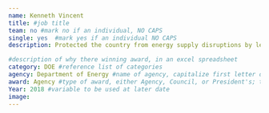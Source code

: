 ```yaml
---
name: Kenneth Vincent
title: #job title
team: no #mark no if an individual, NO CAPS
single: yes  #mark yes if an individual NO CAPS
description: Protected the country from energy supply disruptions by leading a strategic review of the U.S. Strategic Petroleum Reserve and worked with Congress and the Executive Branch to make improvements.

#description of why there winning award, in an excel spreadsheet
category: DOE #reference list of categories
agency: Department of Energy #name of agency, capitalize first letter of each name
award: Agency #type of award, either Agency, Council, or President's; this is case sensitive so make sure to match the options listed exactly. This section generates the format of the card
Year: 2018 #variable to be used at later date
image:
---
```

